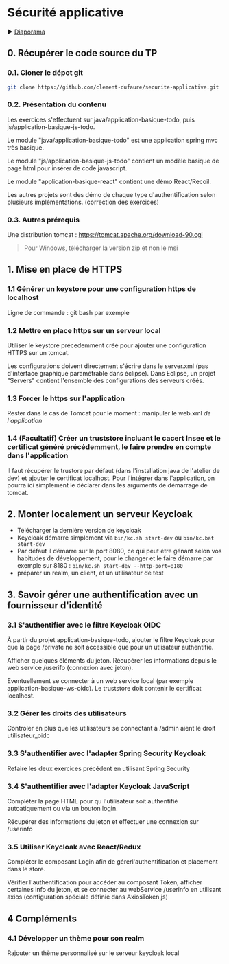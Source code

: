 # Sécurité applicative

:arrow_forward: [Diaporama](https://formation.dufau.re/securite-applicative)


## 0. Récupérer le code source du TP

### 0.1. Cloner le dépot git

```bash
git clone https://github.com/clement-dufaure/securite-applicative.git
```

### 0.2. Présentation du contenu

Les exercices s'effectuent sur java/application-basique-todo, puis js/application-basique-js-todo.

Le module "java/application-basique-todo" est une application spring mvc très basique.

Le module "js/application-basique-js-todo" contient un modèle basique de page html pour insérer de code javascript.

Le module "application-basique-react" contient une démo React/Recoil.

Les autres projets sont des démo de chaque type d'authentification selon plusieurs implémentations. (correction des exercices)

### 0.3. Autres prérequis

Une distribution tomcat : https://tomcat.apache.org/download-90.cgi

> Pour Windows, télécharger la version zip et non le msi

## 1. Mise en place de HTTPS

### 1.1 Générer un keystore pour une configuration https de localhost
Ligne de commande : git bash par exemple

### 1.2 Mettre en place https sur un serveur local
Utiliser le keystore précedemment créé pour ajouter une configuration HTTPS sur un tomcat.

Les configurations doivent directement s'écrire dans le server.xml (pas d'interface graphique paramétrable dans éclipse).
Dans Eclipse, un projet "Servers" contient l'ensemble des configurations des serveurs créés.

### 1.3 Forcer le https sur l'application
Rester dans le cas de Tomcat pour le moment : manipuler le web.xml *de l'application*

### 1.4 (Facultatif) Créer un truststore incluant le cacert Insee et le certificat généré précédemment, le faire prendre en compte dans l'application
Il faut récupérer le trustore par défaut (dans l'installation java de l'atelier de dev) et ajouter le certificat localhost.
Pour l'intégrer dans l'application, on pourra ici simplement le déclarer dans les arguments de démarrage de tomcat.

## 2. Monter localement un serveur Keycloak

- Télécharger la dernière version de keycloak
- Keycloak démarre simplement via `bin/kc.sh start-dev` ou `bin/kc.bat start-dev`
- Par défaut il démarre sur le port 8080, ce qui peut être génant selon vos habitudes de développement, pour le changer et le faire démarre par exemple sur 8180 : `bin/kc.sh start-dev --http-port=8180`
- préparer un realm, un client, et un utilisateur de test

## 3. Savoir gérer une authentification avec un fournisseur d'identité

### 3.1 S'authentifier avec le filtre Keycloak OIDC
À partir du projet application-basique-todo, ajouter le filtre Keycloak pour que la page /private  ne soit accessible que pour un utlisateur authentifié.

Afficher quelques éléments du jeton. Récupérer les informations depuis le web service /userifo (connexion avec jeton).

Eventuellement se connecter à un web service local (par exemple application-basique-ws-oidc). Le truststore doit contenir le certificat localhost.

### 3.2 Gérer les droits des utilisateurs
Controler en plus que les utilisateurs se connectant à /admin aient le droit utilisateur_oidc

### 3.3 S'authentifier avec l'adapter Spring Security Keycloak
Refaire les deux exercices précédent en utilisant Spring Security

### 3.4 S'authentifier avec l'adapter Keycloak JavaScript
Compléter la page HTML pour qu l'utilisateur soit authentifié autoatiquement ou via un bouton login.

Récupérer des informations du jeton et effectuer une connexion sur /userinfo

### 3.5 Utiliser Keycloak avec React/Redux
Compléter le composant Login afin de gérerl'authentification et placement dans le store.

Vérifier l'authentification pour accéder au composant Token, afficher certaines info du jeton, et se connecter au webService /userinfo en utilisant axios (configuration spéciale définie dans AxiosToken.js)

## 4 Compléments

### 4.1 Développer un thème pour son realm
Rajouter un thème personnalisé sur le serveur keycloak local



